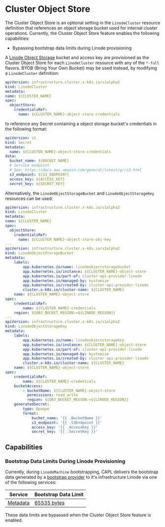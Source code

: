 # Cluster Object Store

The Cluster Object Store is an optional setting in the `LinodeCluster` resource definition that references an object
storage bucket used for internal cluster operations. Currently, the Cluster Object Store feature enables the following
capabilities:

- Bypassing bootstrap data limits during Linode provisioning

A [Linode Object Storage](https://www.linode.com/docs/guides/platform/object-storage/) bucket and access key are
provisioned as the Cluster Object Store for each `LinodeCluster` resource with any of the `*-full` flavors. BYOB (Bring
Your Own Bucket) may be used instead, by modifying a `LinodeCluster` definition:

```yaml
apiVersion: infrastructure.cluster.x-k8s.io/v1alpha2
kind: LinodeCluster
metadata:
name: ${CLUSTER_NAME}
spec:
  objectStore:
    credentialsRef:
      name: ${CLUSTER_NAME}-object-store-credentials
```

to reference any Secret containing a object storage bucket's credentials in the following format:

```yaml
apiVersion: v1
kind: Secret
metadata:
  name: ${CLUSTER_NAME}-object-store-credentials
data:
  bucket_name: ${BUCKET_NAME}
  # Service endpoint
  # See: https://docs.aws.amazon.com/general/latest/gr/s3.html
  s3_endpoint: ${S3_ENDPOINT}
  access_key: ${ACCESS_KEY}
  secret_key: ${SECRET_KEY}
```

Alternatively, the `LinodeObjectStorageBucket` and `LinodeObjectStorageKey` resources can be used:

```yaml
apiVersion: infrastructure.cluster.x-k8s.io/v1alpha2
kind: LinodeCluster
metadata:
name: ${CLUSTER_NAME}
spec:
  objectStore:
    credentialsRef:
      name: ${CLUSTER_NAME}-object-store-obj-key
---
apiVersion: infrastructure.cluster.x-k8s.io/v1alpha2
kind: LinodeObjectStorageBucket
metadata:
    labels:
        app.kubernetes.io/name: linodeobjectstoragebucket
        app.kubernetes.io/instance: ${CLUSTER_NAME}-object-store
        app.kubernetes.io/part-of: cluster-api-provider-linode
        app.kubernetes.io/managed-by: kustomize
        app.kubernetes.io/created-by: cluster-api-provider-linode
        cluster.x-k8s.io/cluster-name: ${CLUSTER_NAME}
    name: ${CLUSTER_NAME}-object-store
spec:
    credentialsRef:
        name: ${CLUSTER_NAME}-credentials
    region: ${OBJ_BUCKET_REGION:=${LINODE_REGION}}
---
apiVersion: infrastructure.cluster.x-k8s.io/v1alpha2
kind: LinodeObjectStorageKey
metadata:
    labels:
        app.kubernetes.io/name: linodeobjectstoragekey
        app.kubernetes.io/instance: ${CLUSTER_NAME}-object-store
        app.kubernetes.io/part-of: cluster-api-provider-linode
        app.kubernetes.io/managed-by: kustomize
        app.kubernetes.io/created-by: cluster-api-provider-linode
        cluster.x-k8s.io/cluster-name: ${CLUSTER_NAME}
    name: ${CLUSTER_NAME}-object-store
spec:
    credentialsRef:
        name: ${CLUSTER_NAME}-credentials
    bucketAccess:
        - bucketName: ${CLUSTER_NAME}-object-store
          permissions: read_write
          region: ${OBJ_BUCKET_REGION:=${LINODE_REGION}}
    generatedSecret:
        type: Opaque
        format:
            bucket_name: '{{ .BucketName }}'
            s3_endpoint: '{{ .S3Endpoint }}'
            access_key: '{{ .AccessKey }}'
            secret_key: '{{ .SecretKey }}'
```

## Capabilities

### Bootstrap Data Limits During Linode Provisioning

Currently, during `LinodeMachine` bootstrapping, CAPL delivers the bootstrap data generated by a [bootstrap
provider](https://cluster-api.sigs.k8s.io/reference/glossary.html?highlight=bootstrap#bootstrap-provider) to it's
infrastructure Linode via one of the following services:

| Service                                                                                       | Bootstrap Data Limit                                                                       |
| --------------------------------------------------------------------------------------------- | ------------------------------------------------------------------------------------------ |
| [Metadata](https://techdocs.akamai.com/cloud-computing/docs/overview-of-the-metadata-service) | [65535 bytes](https://techdocs.akamai.com/linode-api/reference/post-linode-instance)       |

These data limits are bypassed when the Cluster Object Store feature is enabled.
